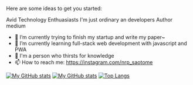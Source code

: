 Here are some ideas to get you started:

Avid Technology Enthuasiasts
I'm just ordinary an developers
Author medium

- 🔭 I’m currently trying to finish my startup and write my paper~
- 🌱 I’m currently learning full-stack web development with javascript and PWA
- 🤔 I'm a person who thirsts for knowledge
- 📫 How to reach me: https://instagram.com/nrp_saotome

[![My GitHub stats](https://github-readme-stats.vercel.app/api?username=zenkriztao&count_private=true&show_icons=true&theme=dark)](https://github.com/anuraghazra/github-readme-stats)	[![My GitHub stats](https://github-readme-stats.vercel.app/api?username=zenkriztao&count_private=true&show_icons=true&theme=dark)](https://github.com/anuraghazra/github-readme-stats)
[![Top Langs](https://github-readme-stats.vercel.app/api/top-langs/?username=zenkriztao&layout=compact&theme=dark)](https://github.com/anuraghazra/github-readme-stats)
